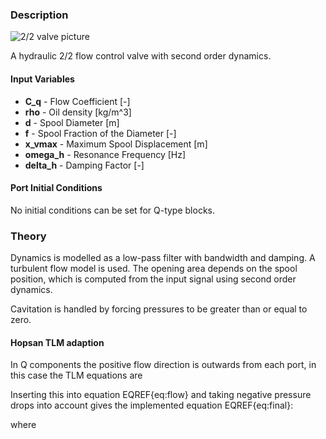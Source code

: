 ### Description
![2/2 valve picture](22valvehelp.svg)

A hydraulic 2/2 flow control valve with second order dynamics. 

#### Input Variables
* **C_q** - Flow Coefficient [-]
* **rho** - Oil density [kg/m^3]
* **d** - Spool Diameter [m]
* **f** - Spool Fraction of the Diameter [-]
* **x_vmax** - Maximum Spool Displacement [m]
* **omega_h** - Resonance Frequency [Hz]
* **delta_h** - Damping Factor [-]

#### Port Initial Conditions
No initial conditions can be set for Q-type blocks.

<!--- ### Tips--->

### Theory
Dynamics is modelled as a low-pass filter with bandwidth and damping. A turbulent flow model is used. The opening area depends on the spool position, which is computed from the input signal using second order dynamics.

<!---EQUATION q_2 = C_q A\sqrt{\dfrac{2}{\rho}\left(p_1-p_2\right)} --->
<!---EQUATION A=f\dfrac{d^2\pi}{4}x_v ---> 
<!---EQUATION x_v = \dfrac{x_{in}}{\dfrac{s^2}{\omega_h^2}+\dfrac{2\delta_h}{\omega_h}s+1} --->
Cavitation is handled by forcing pressures to be greater than or equal to zero.
#### Hopsan TLM adaption
In Q components the positive flow direction is outwards from each port, in this case the TLM equations are
<!---EQUATION p_{1} = c_{1} + q_{1} Z_{c1} --->
<!---EQUATION p_{2} = c_{2} + q_{2} Z_{c2} --->
<!---EQUATION q_{1} = -q_{2} --->
Inserting this into equation EQREF{eq:flow} and taking negative pressure drops into account gives the implemented equation EQREF{eq:final}:

<!---EQUATION LABEL=eq:final q_2 = \begin{cases} K_s \left(\sqrt{c_1-c_2+\dfrac{(Z_{c1}+Z_{c2})^2K_s^2}{4}} - K_s\dfrac{Z_{c1}+Z_{c2}}{2}\right), c_1 > c_2\\ K_s\left(K_s\dfrac{(Zc1+Zc2)}{2} - \sqrt{c_2-c_1+\dfrac{(Z_{c1}+Z_{c2})^2 K_s^2}{4}}\right), c_1 \le c_2 \end{cases} --->

where

<!---EQUATION LABEL=eq:Ks K_s = C_q A \sqrt{\dfrac{2}{\rho}} --->
